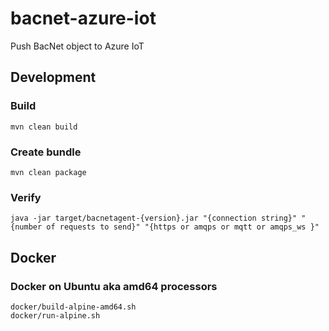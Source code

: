 # bacnet-azure-iot
Push BacNet object to Azure IoT


## Development

### Build
`mvn clean build`

### Create bundle
`mvn clean package`

### Verify

`java -jar target/bacnetagent-{version}.jar "{connection string}" "{number of requests to send}" "{https or amqps or mqtt or amqps_ws }"` 


## Docker

### Docker on Ubuntu aka amd64 processors

```
docker/build-alpine-amd64.sh
docker/run-alpine.sh
``` 